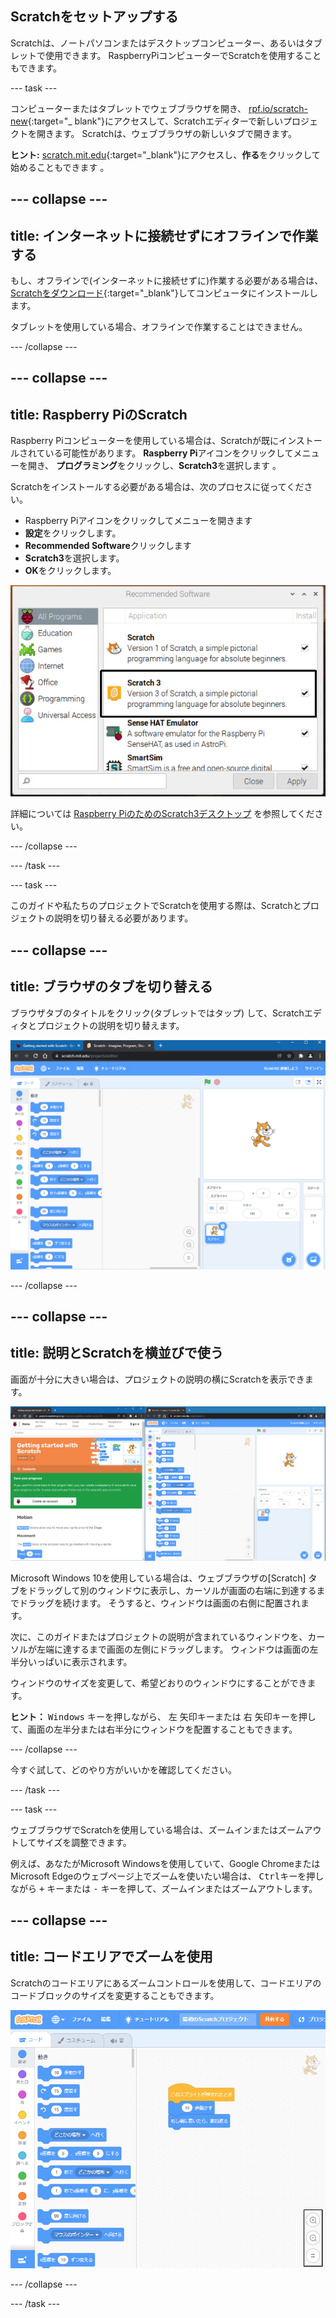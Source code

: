 ## Scratchをセットアップする
Scratchは、ノートパソコンまたはデスクトップコンピューター、あるいはタブレットで使用できます。 RaspberryPiコンピューターでScratchを使用することもできます。

--- task ---

コンピューターまたはタブレットでウェブブラウザを開き、 [rpf.io/scratch-new](https://rpf.io/scratch-new){:target="_ blank"}にアクセスして、Scratchエディターで新しいプロジェクトを開きます。 Scratchは、ウェブブラウザの新しいタブで開きます。

**ヒント:** [scratch.mit.edu](https://scratch.mit.edu/){:target="_blank"}にアクセスし、**作る**をクリックして始めることもできます 。

--- collapse ---
---
title: インターネットに接続せずにオフラインで作業する
---

もし、オフラインで(インターネットに接続せずに)作業する必要がある場合は、[Scratchをダウンロード](https://scratch.mit.edu/download){:target="_blank"}してコンピュータにインストールします。

タブレットを使用している場合、オフラインで作業することはできません。

--- /collapse ---

--- collapse ---
---
title: Raspberry PiのScratch
---

Raspberry Piコンピューターを使用している場合は、Scratchが既にインストールされている可能性があります。 **Raspberry Pi**アイコンをクリックしてメニューを開き、 **プログラミング**をクリックし、**Scratch3**を選択します 。

Scratchをインストールする必要がある場合は、次のプロセスに従ってください。
+ Raspberry Piアイコンをクリックしてメニューを開きます
+ **設定**をクリックします。
+ **Recommended Software**クリックします
+ **Scratch3**を選択します。
+ **OK**をクリックします。

![Scratch3が選択された推奨ソフトウェアダイアログ。](images/recommended-software-scratch-3.png)

詳細については [Raspberry PiのためのScratch3デスクトップ](https://www.raspberrypi.org/blog/scratch-3-desktop-for-raspbian-on-raspberry-pi/) を参照してください。

--- /collapse ---

--- /task ---

--- task ---

このガイドや私たちのプロジェクトでScratchを使用する際は、Scratchとプロジェクトの説明を切り替える必要があります。

--- collapse ---
---
title: ブラウザのタブを切り替える
---

ブラウザタブのタイトルをクリック(タブレットではタップ) して、Scratchエディタとプロジェクトの説明を切り替えます。

![2つのタブがあるブラウザ。](images/two-tabs.png)

--- /collapse ---

--- collapse ---
---
title: 説明とScratchを横並びで使う
---

画面が十分に大きい場合は、プロジェクトの説明の横にScratchを表示できます。

![横並びに配置された説明とScratch](images/side-by-side.png)

Microsoft Windows 10を使用している場合は、ウェブブラウザの[Scratch] タブをドラッグして別のウィンドウに表示し、カーソルが画面の右端に到達するまでドラッグを続けます。 そうすると、ウィンドウは画面の右側に配置されます。

次に、このガイドまたはプロジェクトの説明が含まれているウィンドウを、カーソルが左端に達するまで画面の左側にドラッグします。 ウィンドウは画面の左半分いっぱいに表示されます。

ウィンドウのサイズを変更して、希望どおりのウィンドウにすることができます。

**ヒント：** <kbd>Windows</kbd> キーを押しながら、 <kbd>左</kbd> 矢印キーまたは <kbd>右</kbd> 矢印キーを押して、画面の左半分または右半分にウィンドウを配置することもできます。

--- /collapse ---

今すぐ試して、どのやり方がいいかを確認してください。

--- /task ---

--- task ---

ウェブブラウザでScratchを使用している場合は、ズームインまたはズームアウトしてサイズを調整できます。

例えば、あなたがMicrosoft Windowsを使用していて、Google ChromeまたはMicrosoft Edgeのウェブページ上でズームを使いたい場合は、 <kbd>Ctrlキー</kbd>を押しながら <kbd>+</kbd> キーまたは <kbd>-</kbd> キーを押して、ズームインまたはズームアウトします。

--- collapse ---
---
title: コードエリアでズームを使用
---

Scratchのコードエリアにあるズームコントロールを使用して、コードエリアのコードブロックのサイズを変更することもできます。

![コードエリアのズームコントロール。](images/zoom-code-area.png)

--- /collapse ---

--- /task ---

